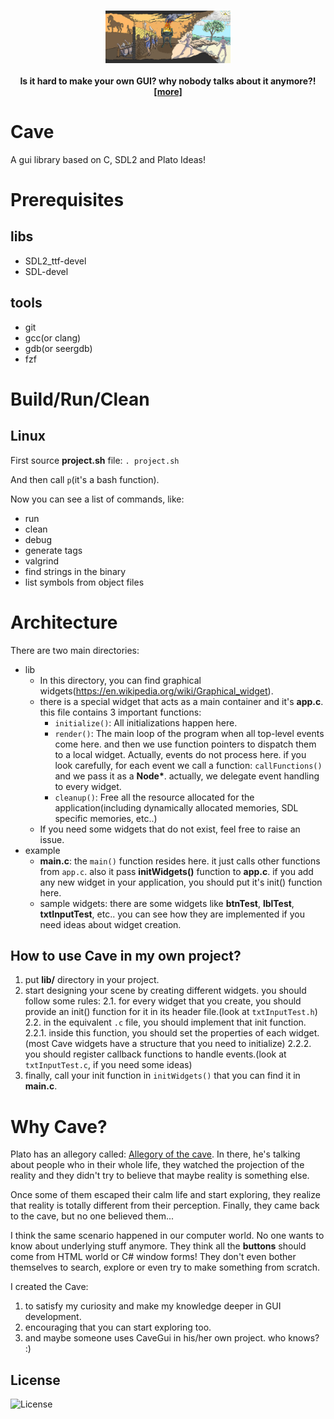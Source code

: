 <h1 align="center">
    <img src="assets/cave.jpg" align="center" width="200"/>
    <br/>
    <h4 align="center">Is it hard to make your own GUI? why nobody talks about it anymore?! <a href="https://en.wikipedia.org/wiki/Allegory_of_the_cave">[more]</a></h4>
</h1>

# Cave
A gui library based on C, SDL2 and Plato Ideas!

# Prerequisites
## libs
- SDL2_ttf-devel
- SDL-devel

## tools
- git
- gcc(or clang)
- gdb(or seergdb)
- fzf

# Build/Run/Clean
## Linux
First source **project.sh** file:
`. project.sh`

And then call `p`(it's a bash function).

Now you can see a list of commands, like:
- run
- clean
- debug
- generate tags
- valgrind
- find strings in the binary
- list symbols from object files

# Architecture
There are two main directories:
- lib
  - In this directory, you can find graphical widgets(https://en.wikipedia.org/wiki/Graphical_widget).
  - there is a special widget that acts as a main container and it's **app.c**. this file contains 3 important functions:
    - `initialize()`: All initializations happen here.
    - `render()`: The main loop of the program when all top-level events come here. and then we use function pointers to dispatch them to a local widget.
      Actually, events do not process here. if you look carefully, for each event we call a function: `callFunctions()` and we pass it as a __Node*__. actually, we delegate event handling to every widget.
    - `cleanup()`: Free all the resource allocated for the application(including dynamically allocated memories, SDL specific memories, etc..)
  - If you need some widgets that do not exist, feel free to raise an issue.
- example
  - **main.c**: the `main()` function resides here. it just calls other functions from `app.c`. also it pass __initWidgets()__ function to **app.c**.
    if you add any new widget in your application, you should put it's init() function here.
  - sample widgets: there are some widgets like __btnTest__, __lblTest__, __txtInputTest__, etc..
    you can see how they are implemented if you need ideas about widget creation.

## How to use Cave in my own project?
1. put **lib/** directory in your project.
2. start designing your scene by creating different widgets. you should follow some rules:
  2.1. for every widget that you create, you should provide an init() function for it in its header file.(look at `txtInputTest.h`)
  2.2. in the equivalent `.c` file, you should implement that init function.
    2.2.1. inside this function, you should set the properties of each widget.(most Cave widgets have a structure that you need to initialize)
    2.2.2. you should register callback functions to handle events.(look at `txtInputTest.c`, if you need some ideas)
3. finally, call your init function in `initWidgets()` that you can find it in **main.c**.

# Why Cave?
Plato has an allegory called: [Allegory of the cave](https://en.wikipedia.org/wiki/Allegory_of_the_cave). In there, he's talking about people who in their whole life, they watched the projection of the reality
and they didn't try to believe that maybe reality is something else.

Once some of them escaped their calm life and start exploring, they realize that reality is totally different from their perception. Finally, they came back to the cave, but no one believed them...

I think the same scenario happened in our computer world. No one wants to know about underlying stuff anymore. They think all the **buttons** should come from HTML world or C# window forms!
They don't even bother themselves to search, explore or even try to make something from scratch.

I created the Cave:
1. to satisfy my curiosity and make my knowledge deeper in GUI development.
2. encouraging that you can start exploring too.
3. and maybe someone uses CaveGui in his/her own project. who knows? :)

## License
![License](https://img.shields.io/github/license/LinArcX/cave.svg)

